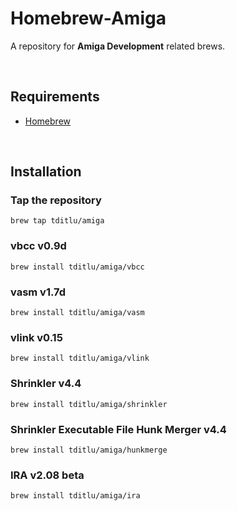 Homebrew-Amiga
==============

A repository for **Amiga Development** related brews.

 

Requirements
------------

* [Homebrew](https://github.com/mxcl/homebrew)

 

Installation
------------

### Tap the repository

~~~~~~~~~~~~~~~~~~~~~~~~~~~~~~~~~~~~~~~~~~~~~~~~~~~~~~~~~~~~~~~~~~~~~~~~~~~~~~~~
brew tap tditlu/amiga
~~~~~~~~~~~~~~~~~~~~~~~~~~~~~~~~~~~~~~~~~~~~~~~~~~~~~~~~~~~~~~~~~~~~~~~~~~~~~~~~

### vbcc v0.9d

~~~~~~~~~~~~~~~~~~~~~~~~~~~~~~~~~~~~~~~~~~~~~~~~~~~~~~~~~~~~~~~~~~~~~~~~~~~~~~~~
brew install tditlu/amiga/vbcc
~~~~~~~~~~~~~~~~~~~~~~~~~~~~~~~~~~~~~~~~~~~~~~~~~~~~~~~~~~~~~~~~~~~~~~~~~~~~~~~~

### vasm v1.7d

~~~~~~~~~~~~~~~~~~~~~~~~~~~~~~~~~~~~~~~~~~~~~~~~~~~~~~~~~~~~~~~~~~~~~~~~~~~~~~~~
brew install tditlu/amiga/vasm
~~~~~~~~~~~~~~~~~~~~~~~~~~~~~~~~~~~~~~~~~~~~~~~~~~~~~~~~~~~~~~~~~~~~~~~~~~~~~~~~

### vlink v0.15

~~~~~~~~~~~~~~~~~~~~~~~~~~~~~~~~~~~~~~~~~~~~~~~~~~~~~~~~~~~~~~~~~~~~~~~~~~~~~~~~
brew install tditlu/amiga/vlink
~~~~~~~~~~~~~~~~~~~~~~~~~~~~~~~~~~~~~~~~~~~~~~~~~~~~~~~~~~~~~~~~~~~~~~~~~~~~~~~~

### Shrinkler v4.4

~~~~~~~~~~~~~~~~~~~~~~~~~~~~~~~~~~~~~~~~~~~~~~~~~~~~~~~~~~~~~~~~~~~~~~~~~~~~~~~~
brew install tditlu/amiga/shrinkler
~~~~~~~~~~~~~~~~~~~~~~~~~~~~~~~~~~~~~~~~~~~~~~~~~~~~~~~~~~~~~~~~~~~~~~~~~~~~~~~~

### Shrinkler Executable File Hunk Merger v4.4

~~~~~~~~~~~~~~~~~~~~~~~~~~~~~~~~~~~~~~~~~~~~~~~~~~~~~~~~~~~~~~~~~~~~~~~~~~~~~~~~
brew install tditlu/amiga/hunkmerge
~~~~~~~~~~~~~~~~~~~~~~~~~~~~~~~~~~~~~~~~~~~~~~~~~~~~~~~~~~~~~~~~~~~~~~~~~~~~~~~~

### IRA v2.08 beta

~~~~~~~~~~~~~~~~~~~~~~~~~~~~~~~~~~~~~~~~~~~~~~~~~~~~~~~~~~~~~~~~~~~~~~~~~~~~~~~~
brew install tditlu/amiga/ira
~~~~~~~~~~~~~~~~~~~~~~~~~~~~~~~~~~~~~~~~~~~~~~~~~~~~~~~~~~~~~~~~~~~~~~~~~~~~~~~~
